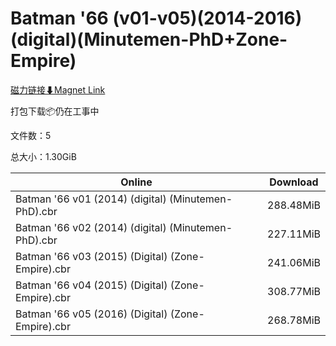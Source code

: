 # Batman '66 (v01-v05)(2014-2016)(digital)(Minutemen-PhD+Zone-Empire)

[磁力链接⬇Magnet Link](magnet:?xt=urn:btih:d13be79cd682b8f02011613ec6d0f43974791f44&dn=Batman%20%2766%20%28v01-v05%29%282014-2016%29%28digital%29%28Minutemen-PhD%2BZone-Empire%29)

打包下载📦仍在工事中

文件数：5

总大小：1.30GiB

Online | Download
--- | ---
Batman '66 v01 (2014) (digital) (Minutemen-PhD).cbr | 288.48MiB
Batman '66 v02 (2014) (digital) (Minutemen-PhD).cbr | 227.11MiB
Batman '66 v03 (2015) (Digital) (Zone-Empire).cbr | 241.06MiB
Batman '66 v04 (2015) (Digital) (Zone-Empire).cbr | 308.77MiB
Batman '66 v05 (2016) (Digital) (Zone-Empire).cbr | 268.78MiB